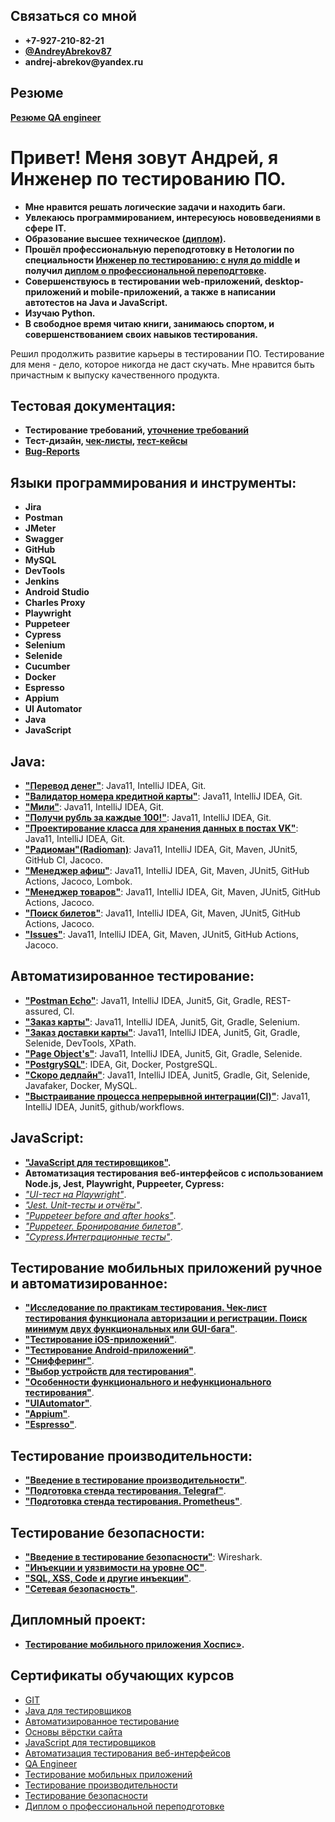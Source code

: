 ## Связаться со мной
* __+7-927-210-82-21__
* __[@AndreyAbrekov87](https://t.me/AndreyAbrekov87)__
* __andrej-abrekov@yandex.ru__

## Резюме
__[Резюме QA engineer](https://samara.hh.ru/resume/53452cb3ff08cb08590039ed1f527357767249)__

# Привет! Меня зовут Андрей, я Инженер по тестированию ПО.
* __Мне нравится решать логические задачи и находить баги.__
* __Увлекаюсь программированием, интересуюсь нововведениями в сфере IT.__
* __Образование высшее техническое [(диплом)](https://github.com/AAB-87/AndreyAbrekov/blob/master/Certificates/Diplom.pdf).__
* __Прошёл профессиональную переподготовку в Нетологии по специальности [Инженер по тестированию: с нуля до middle](https://netology.ru/programs/qa-middle) и получил [диплом о профессиональной переподгтовке](https://github.com/AAB-87/AndreyAbrekov/blob/master/Certificates/diploma.pdf).__
* __Совершенствуюсь в тестировании web-приложений, desktop-приложений и  mobile-приложений, а также в написании автотестов на Java и JavaScript.__
* __Изучаю Python.__
* __В свободное время читаю книги, занимаюсь спортом, и совершенствованием своих навыков тестирования.__

Решил продолжить развитие карьеры в тестировании ПО. Тестирование для меня - дело, которое никогда не даст скучать. Мне нравится быть причастным к выпуску качественного продукта.

## Тестовая документация:
* __Тестирование требований, [уточнение требований](https://docs.google.com/document/d/1BiKJhAd1BOFzYaszWn6zjj_VdIRDqtY-LM7HBtaKv2M/edit)__
* __Тест-дизайн, [чек-листы](https://github.com/AAB-87/AndreyAbrekov/blob/master/Test_documentation/Check_list.md), [тест-кейсы](https://github.com/AAB-87/AndreyAbrekov/blob/master/Test_documentation/Cases.md)__
* __[Bug-Reports](https://github.com/AAB-87/AndreyAbrekov/tree/master/Test_documentation)__


## Языки программирования и инструменты:
* __Jira__
* __Postman__
* __JMeter__
* __Swagger__
* __GitHub__
* __MySQL__
* __DevTools__
* __Jenkins__
* __Android Studio__
* __Charles Proxy__
* __Playwright__
* __Puppeteer__
* __Cypress__
* __Selenium__
* __Selenide__
* __Cucumber__
* __Docker__
* __Espresso__
* __Appium__
* __UI Automator__
* __Java__
* __JavaScript__


## Java:
* __["Перевод денег"](https://github.com/AAB-87/Money-Transfer)__: Java11, IntelliJ IDEA, Git.
* __["Валидатор номера кредитной карты"](https://github.com/AAB-87/Credit-Card-Number-Validator2)__: Java11, IntelliJ IDEA, Git.
* __["Мили"](https://github.com/AAB-87/Miles-modernization-/tree/master/src)__: Java11, IntelliJ IDEA, Git.
* __["Получи рубль за каждые 100!"](https://github.com/AAB-87/Bonus-100-1)__: Java11, IntelliJ IDEA, Git.
* __["Проектирование класса для хранения данных в постах VK"](https://github.com/AAB-87/VK)__: Java11, IntelliJ IDEA, Git.
* __["Радиоман"(Radioman)](https://github.com/AAB-87/Radioman)__: Java11, IntelliJ IDEA, Git, Maven, JUnit5, GitHub CI, Jacoco.
* __["Менеджер афиш"](https://github.com/AAB-87/Movie-Poster)__: Java11, IntelliJ IDEA, Git, Maven, JUnit5, GitHub Actions, Jacoco, Lombok.
* __["Менеджер товаров"](https://github.com/AAB-87/Product-Manager)__: Java11, IntelliJ IDEA, Git, Maven, JUnit5, GitHub Actions, Jacoco.
* __["Поиск билетов"](https://github.com/AAB-87/Ticket-Search)__: Java11, IntelliJ IDEA, Git, Maven, JUnit5, GitHub Actions, Jacoco.
* __["Issues"](https://github.com/AAB-87/Issues)__: Java11, IntelliJ IDEA, Git, Maven, JUnit5, GitHub Actions, Jacoco.


## Автоматизированное тестирование:
* __["Postman Echo"](https://github.com/AAB-87/Postman-Echo)__: Java11, IntelliJ IDEA, Junit5, Git, Gradle, REST-assured, CI.
* __["Заказ карты"](https://github.com/AAB-87/Debit-card-application)__: Java11, IntelliJ IDEA, Junit5, Git, Gradle, Selenium.
* __["Заказ доставки карты"](https://github.com/AAB-87/Order-card-delivery)__: Java11, IntelliJ IDEA, Junit5, Git, Gradle, Selenide, DevTools, XPath.
* __["Page Object's"](https://github.com/AAB-87/Page-Object)__: Java11, IntelliJ IDEA, Junit5, Git, Gradle, Selenide.
* __["PostgrySQL"](https://github.com/AAB-87/PostgreSQL)__: IDEA, Git, Docker, PostgreSQL.
* __["Скоро дедлайн"](https://github.com/AAB-87/Deadline)__: Java11, IntelliJ IDEA, Junit5, Gradle, Git, Selenide, Javafaker, Docker, MySQL.
* __["Выстраивание процесса непрерывной интеграции(CI)"](https://github.com/AAB-87/Syndrome100-)__: Java11, IntelliJ IDEA, Junit5, github/workflows.


## JavaScript:
* __["JavaScript для тестировщиков"](https://github.com/AAB-87/bjs-2-homeworks).__
* __Автоматизация тестирования веб-интерфейсов с использованием Node.js, Jest, Playwright, Puppeeter, Cypress:__
* _["UI-тест на Playwright"](https://github.com/AAB-87/jsaqa-code/tree/main/7.3/playwright)_.
* _["Jest. Unit-тесты и отчёты"](https://github.com/AAB-87/jsaqa-code/tree/main/7.3/jest)_.
* _["Puppeteer before and after hooks"](https://github.com/AAB-87/jsaqa-code/tree/main/7.4/puppeteer)_.
* _["Puppeteer. Бронирование билетов"](https://github.com/AAB-87/jsaqa-code/tree/main/7.5/puppeteer-2)_.
* _["Cypress.Интеграционные тесты"](https://github.com/AAB-87/7.7-Cypress-2-API)_.


## Тестирование мобильных приложений ручное и автоматизированное:
* __["Исследование по практикам тестирования. Чек-лист тестирования функционала авторизации и регистрации. Поиск минимум двух функциональных или GUI-бага"](https://docs.google.com/spreadsheets/d/1NGoGusMJtoiWOHZaDvoh-sqrSUJv7DyC9LAJgzzU7fQ/edit#gid=0)__.
* __["Тестирование iOS-приложений"](https://docs.google.com/spreadsheets/d/18NvIliILZfl2IoyprurzsgwIWi5IJ-QU9tLtLMWtJhk/edit#gid=0)__.
* __["Тестирование Android-приложений"](https://docs.google.com/spreadsheets/d/1hsKSgsGuv1bzUeIL016ePcsayxRXgRaN9beAHeFaSB4/edit)__.
* __["Снифферинг"](https://docs.google.com/spreadsheets/d/1HxqifF4oAHeGAd8W1rDb2_holzUm65HlssS4yDlUkQw/edit#gid=0)__.
* __["Выбор устройств для тестирования"](https://docs.google.com/spreadsheets/d/1XpF5RJ1ojbY4qJq3w0HjI2W-oGRJQn9vZbqYNzxv2bs/edit#gid=0)__.
* __["Особенности функционального и нефункционального тестирования"](https://docs.google.com/document/d/14y4OhMthRFghws3IdJYj-5jMLH5mTBKO2hCyiGufn0Q/edit)__.
* __["UIAutomator"](https://github.com/AAB-87/MQA-2.2-UI-Automator)__.
* __["Appium"](https://github.com/AAB-87/MQA-2.4-Appium)__.
* __["Espresso"](https://github.com/AAB-87/MQA-2.5-Espresso)__.


## Тестирование производительности:
* __["Введение в тестирование производительности"](https://docs.google.com/document/d/1FeABcxVP4X2bHjBb0fhVjbxC_ph0YYXDJHSL0OHmaJU/edit)__.
* __["Подготовка стенда тестирования. Telegraf"](https://github.com/AAB-87/Telegraf)__.
* __["Подготовка стенда тестирования. Prometheus"](https://github.com/AAB-87/Prometheus)__.


## Тестирование безопасности:
* __["Введение в тестирование безопасности"](https://docs.google.com/document/d/1QzRX8dErxal_OEaL_goLwPi4cCp5cRWEMDP3Oqdf-38/edit)__: Wireshark.
* __["Инъекции и уязвимости на уровне ОС"](https://docs.google.com/spreadsheets/d/133lGqGPSwTN6F1JXP8Bv_LrugOQb6ggE69V_3jNjDqg/edit#gid=0)__.
* __["SQL, XSS, Code и другие инъекции"](https://docs.google.com/spreadsheets/d/1fP8c-_m-43SGS5B7gJ3KCW4z-KIl0rqcserSDNP4CHg/edit#gid=0)__.
* __["Сетевая безопасность"](https://docs.google.com/spreadsheets/d/1fP8c-_m-43SGS5B7gJ3KCW4z-KIl0rqcserSDNP4CHg/edit#gid=0)__.


## Дипломный проект:
* __[Тестирование мобильного приложения Хоспис»](https://github.com/AAB-87/Diplom).__



## Сертификаты обучающих курсов

* [GIT](https://github.com/AAB-87/AndreyAbrekov/blob/master/Certificates/git.pdf)
* [Java для тестировщиков](https://github.com/AAB-87/AndreyAbrekov/blob/master/Certificates/java_for_testers.pdf)
* [Автоматизированное тестирование](https://github.com/AAB-87/AndreyAbrekov/blob/master/Certificates/automated_testing.pdf)
* [Основы вёрстки сайта](https://github.com/AAB-87/AndreyAbrekov/blob/master/Certificates/site_layout.pdf)
* [JavaScript для тестировщиков](https://github.com/AAB-87/AndreyAbrekov/blob/master/Certificates/javascript_for_testers.pdf)
* [Автоматизация тестирования веб-интерфейсов](https://github.com/AAB-87/AndreyAbrekov/blob/master/Certificates/web_interface_testing_automation.pdf)
* [QA Engineer](https://github.com/AAB-87/AndreyAbrekov/blob/master/Certificates/certificate.pdf)
* [Тестирование мобильных приложений](https://github.com/AAB-87/AndreyAbrekov/blob/master/Certificates/mobile_app_testing.pdf)
* [Тестирование производительности](https://github.com/AAB-87/AndreyAbrekov/blob/master/Certificates/performance_testing.pdf)
* [Тестирование безопасности](https://github.com/AAB-87/AndreyAbrekov/blob/master/Certificates/security_testing.pdf)
* [Диплом о профессиональной переподготовке](https://github.com/AAB-87/AndreyAbrekov/blob/master/Certificates/diploma.pdf)

